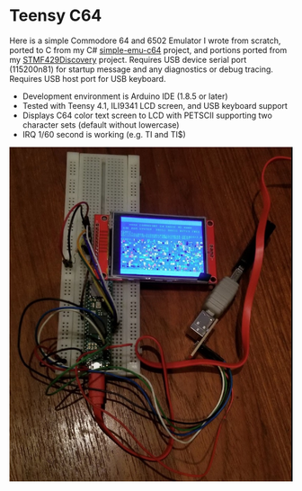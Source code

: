 # Teensy C64 #

Here is a simple Commodore 64 and 6502 Emulator I wrote from scratch, ported to C from my C# [simple-emu-c64](https://github.com/davervw/simple-emu-c64) project, and portions ported from my [STMF429Discovery](https://techwithdave.davevw.com/2020/04/commodore-64-for-stm32f429-discovery.html) project.  Requires USB device serial port (115200n81) for startup message and any diagnostics or debug tracing.  Requires USB host port for USB keyboard.

* Development environment is Arduino IDE (1.8.5 or later)
* Tested with Teensy 4.1, ILI9341 LCD screen, and USB keyboard support
* Displays C64 color text screen to LCD with PETSCII supporting two character sets (default without lowercase)
* IRQ 1/60 second is working (e.g. TI and TI$)

![](teensy41_lcd.jpg)
